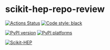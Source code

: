 # scikit-hep-repo-review

[![Actions Status][actions-badge]][actions-link]
[![Code style: black][black-badge]][black-link]

[![PyPI version][pypi-version]][pypi-link]
[![PyPI platforms][pypi-platforms]][pypi-link]

[![Scikit-HEP][sk-badge]](https://scikit-hep.org/)



[actions-badge]:            https://github.com/Scikit-HEP/scikit-hep-repo-review/workflows/CI/badge.svg
[actions-link]:             https://github.com/Scikit-HEP/scikit-hep-repo-review/actions
[black-badge]:              https://img.shields.io/badge/code%20style-black-000000.svg
[black-link]:               https://github.com/psf/black
[pypi-link]:                https://pypi.org/project/scikit-hep-repo-review/
[pypi-platforms]:           https://img.shields.io/pypi/pyversions/scikit-hep-repo-review
[pypi-version]:             https://badge.fury.io/py/scikit-hep-repo-review.svg
[sk-badge]:                 https://scikit-hep.org/assets/images/Scikit--HEP-Project-blue.svg
